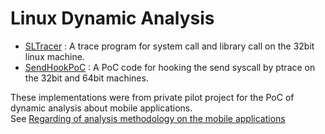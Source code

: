 # Linux Dynamic Analysis

-  [SLTracer](https://github.com/indra-kr/Linux-Dynamic-Analysis/blob/master/SLTracer) : A trace program for system call and library call on the 32bit linux machine.
-  [SendHookPoC](https://github.com/indra-kr/Linux-Dynamic-Analysis/blob/master/SendHookPoC) : A PoC code for hooking the send syscall by ptrace on the 32bit and 64bit machines.

These implementations were from private pilot project for the PoC of dynamic analysis about mobile applications.  
See [Regarding of analysis methodology on the mobile applications](https://teamcrak.tistory.com/377)
